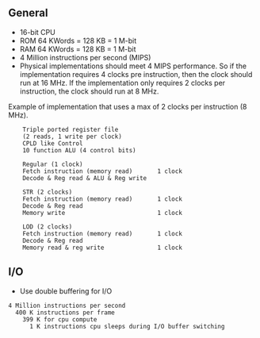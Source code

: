 <!-- Author:  Lyall Jonathan Di Trapani =========|=========|======== -->
General
-------

- 16-bit CPU
- ROM 64 KWords = 128 KB = 1 M-bit
- RAM 64 KWords = 128 KB = 1 M-bit
- 4 Million instructions per second (MIPS)
- Physical implementations should meet 4 MIPS performance.  So if the
  implementation requires 4 clocks pre instruction, then the clock
  should run at 16 MHz.  If the implementation only requires 2 clocks
  per instruction, the clock should run at 8 MHz.

Example of implementation that uses a max of 2 clocks per instruction (8 MHz).

```
    Triple ported register file
    (2 reads, 1 write per clock)
    CPLD like Control
    10 function ALU (4 control bits)

    Regular (1 clock)
    Fetch instruction (memory read)       1 clock
    Decode & Reg read & ALU & Reg write

    STR (2 clocks)
    Fetch instruction (memory read)       1 clock
    Decode & Reg read
    Memory write                          1 clock

    LOD (2 clocks)
    Fetch instruction (memory read)       1 clock
    Decode & Reg read
    Memory read & reg write               1 clock
```


I/O
-----------

- Use double buffering for I/O

```
4 Million instructions per second
  400 K instructions per frame
    399 K for cpu compute
      1 K instructions cpu sleeps during I/O buffer switching
```
